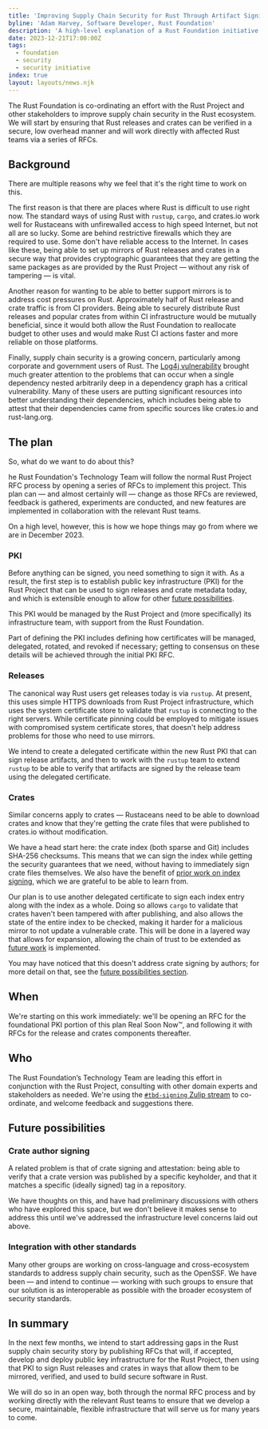 ```yaml
---
title: 'Improving Supply Chain Security for Rust Through Artifact Signing'
byline: 'Adam Harvey, Software Developer, Rust Foundation'
description: 'A high-level explanation of a Rust Foundation initiative to implement signing infrastructure in service of Rust ecosystem supply chain security'
date: 2023-12-21T17:00:00Z
tags:
  - foundation
  - security
  - security initiative
index: true
layout: layouts/news.njk
---
```



The Rust Foundation is co-ordinating an effort with the Rust Project and other stakeholders to improve supply chain security in the Rust ecosystem. We will start by ensuring that Rust releases and crates can be verified in a secure, low overhead manner and will work directly with affected Rust teams via a series of RFCs.

## Background

There are multiple reasons why we feel that it's the right time to work on this.

The first reason is that there are places where Rust is difficult to use right now. The standard ways of using Rust with `rustup`, `cargo`, and crates.io work well for Rustaceans with unfirewalled access to high speed Internet, but not all are so lucky. Some are behind restrictive firewalls which they are required to use. Some don't have reliable access to the Internet. In cases like these, being able to set up mirrors of Rust releases and crates in a secure way that provides cryptographic guarantees that they are getting the same packages as are provided by the Rust Project — without any risk of tampering — is vital.

Another reason for wanting to be able to better support mirrors is to address cost pressures on Rust. Approximately half of Rust release and crate traffic is from CI providers. Being able to securely distribute Rust releases and popular crates from within CI infrastructure would be mutually beneficial, since it would both allow the Rust Foundation to reallocate budget to other uses and would make Rust CI actions faster and more reliable on those platforms.

Finally, supply chain security is a growing concern, particularly among corporate and government users of Rust. The [Log4j vulnerability][log4j] brought much greater attention to the problems that can occur when a single dependency nested arbitrarily deep in a dependency graph has a critical vulnerability. Many of these users are putting significant resources into better understanding their dependencies, which includes being able to attest that their dependencies came from specific sources like crates.io and rust-lang.org.

## The plan

So, what do we want to do about this?

he Rust Foundation's Technology Team will follow the normal Rust Project RFC process by opening a series of RFCs to implement this project. This plan can — and almost certainly will — change as those RFCs are reviewed, feedback is gathered, experiments are conducted, and new features are implemented in collaboration with the relevant Rust teams.

On a high level, however, this is how we hope things may go from where we are in December 2023.

### PKI

Before anything can be signed, you need something to sign it with. As a result, the first step is to establish public key infrastructure (PKI) for the Rust Project that can be used to sign releases and crate metadata today, and which is extensible enough to allow for other [future possibilities](#future-possibilities).

This PKI would be managed by the Rust Project and (more specifically) its infrastructure team, with support from the Rust Foundation.

Part of defining the PKI includes defining how certificates will be managed, delegated, rotated, and revoked if necessary; getting to consensus on these details will be achieved through the initial PKI RFC.

### Releases

The canonical way Rust users get releases today is via `rustup`. At present, this uses simple HTTPS downloads from Rust Project infrastructure, which uses the system certificate store to validate that `rustup` is connecting to the right servers. While certificate pinning could be employed to mitigate issues with compromised system certificate stores, that doesn't help address problems for those who need to use mirrors.

We intend to create a delegated certificate within the new Rust PKI that can sign release artifacts, and then to work with the `rustup` team to extend `rustup` to be able to verify that artifacts are signed by the release team using the delegated certificate.

### Crates

Similar concerns apply to crates — Rustaceans need to be able to download crates and know that they're getting the crate files that were published to crates.io without modification.

We have a head start here: the crate index (both sparse and Git) includes SHA-256 checksums. This means that we can sign the index while getting the security guarantees that we need, without having to immediately sign crate files themselves. We also have the benefit of [prior work on index signing](https://github.com/rust-lang/rfcs/pull/2474), which we are grateful to be able to learn from.

Our plan is to use another delegated certificate to sign each index entry along with the index as a whole. Doing so allows `cargo` to validate that crates haven't been tampered with after publishing, and also allows the state of the entire index to be checked, making it harder for a malicious mirror to not update a vulnerable crate. This will be done in a layered way that allows for expansion, allowing the chain of trust to be extended as [future work](#future-possibilities) is implemented.

You may have noticed that this doesn't address crate signing by authors; for more detail on that, see the [future possibilities section](#future-possibilities).

## When

We're starting on this work immediately: we'll be opening an RFC for the foundational PKI portion of this plan Real Soon Now™, and following it with RFCs for the release and crates components thereafter.

## Who

The Rust Foundation’s Technology Team are leading this effort in conjunction with the Rust Project, consulting with other domain experts and stakeholders as needed. We're using the [`#tbd-signing` Zulip stream](https://rust-lang.zulipchat.com/#narrow/stream/417663-tbd-signing) to co-ordinate, and welcome feedback and suggestions there.

## Future possibilities

### Crate author signing

A related problem is that of crate signing and attestation: being able to verify that a crate version was published by a specific keyholder, and that it matches a specific (ideally signed) tag in a repository.

We have thoughts on this, and have had preliminary discussions with others who have explored this space, but we don't believe it makes sense to address this until we've addressed the infrastructure level concerns laid out above.

### Integration with other standards

Many other groups are working on cross-language and cross-ecosystem standards to address supply chain security, such as the OpenSSF. We have been — and intend to continue — working with such groups to ensure that our solution is as interoperable as possible with the broader ecosystem of security standards.

## In summary

In the next few months, we intend to start addressing gaps in the Rust supply chain security story by publishing RFCs that will, if accepted, develop and deploy public key infrastructure for the Rust Project, then using that PKI to sign Rust releases and crates in ways that allow them to be mirrored, verified, and used to build secure software in Rust.

We will do so in an open way, both through the normal RFC process and by working directly with the relevant Rust teams to ensure that we develop a secure, maintainable, flexible infrastructure that will serve us for many years to come.

[log4j]: https://www.cisa.gov/news-events/news/apache-log4j-vulnerability-guidance
